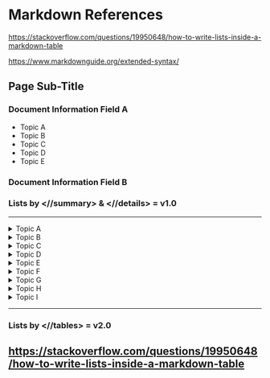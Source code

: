 # Markdown References

https://stackoverflow.com/questions/19950648/how-to-write-lists-inside-a-markdown-table

https://www.markdownguide.org/extended-syntax/

## Page Sub-Title
### Document Information Field A
- Topic A
- Topic B
- Topic C
- Topic D
- Topic E


### Document Information Field B
### Lists by <//summary> & <//details> = v1.0

---

<details><summary>Topic A</summary>

1. Placeholder-1

2. Placeholder-2

3. Placeholder-3

---

</details>

<details><summary>Topic B</summary>

1. Placeholder-1

2. Placeholder-2

3. Placeholder-3

---

</details>

<details><summary>Topic C</summary>

1. Placeholder-1

2. Placeholder-2

3. Placeholder-3

---

</details>

<details><summary>Topic D</summary>

1. Placeholder-1

2. Placeholder-2

3. Placeholder-3

---

</details>

<details><summary>Topic E</summary>

1. Placeholder-1

2. Placeholder-2

3. Placeholder-3

---

</details>

<details><summary>Topic F</summary>

1. Placeholder-1

2. Placeholder-2

3. Placeholder-3

---

</details>

<details><summary>Topic G</summary>

1. Placeholder-1

2. Placeholder-2

3. Placeholder-3

---

</details>

<details><summary>Topic H</summary>

1. Placeholder-1

2. Placeholder-2

3. Placeholder-3

---

</details>

<details><summary>Topic I</summary>

1. Placeholder-1

2. Placeholder-2

3. Placeholder-3

---

</details>

---

### Lists by <//tables> = v2.0
## https://stackoverflow.com/questions/19950648/how-to-write-lists-inside-a-markdown-table
